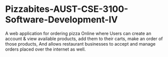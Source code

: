 # Pizzabites-AUST-CSE-3100-Software-Development-IV
A web application for ordering pizza Online where Users can create an account &amp; view available products, add them to their carts, make an order of those products, And allows restaurant businesses to accept and manage orders placed over the internet as well.

